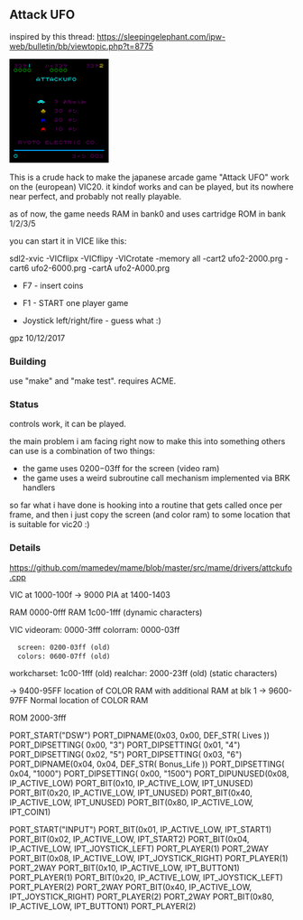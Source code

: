 
## Attack UFO

inspired by this thread: https://sleepingelephant.com/ipw-web/bulletin/bb/viewtopic.php?t=8775

![screenshot](img/attackufo.png)

This is a crude hack to make the japanese arcade game "Attack UFO" work on the
(european) VIC20. it kindof works and can be played, but its nowhere near
perfect, and probably not really playable.


as of now, the game needs RAM in bank0 and uses cartridge ROM in bank 1/2/3/5


you can start it in VICE like this:

 sdl2-xvic -VICflipx -VICflipy -VICrotate -memory all -cart2 ufo2-2000.prg -cart6 ufo2-6000.prg -cartA ufo2-A000.prg



- F7 - insert coins

- F1 - START one player game

- Joystick left/right/fire - guess what :)


gpz 10/12/2017

### Building

use "make" and "make test". requires ACME.

### Status

controls work, it can be played.

the main problem i am facing right now to make this into something others can use is a combination of two things:

- the game uses $0200-$03ff for the screen (video ram)
- the game uses a weird subroutine call mechanism implemented via BRK handlers

so far what i have done is hooking into a routine that gets called once per frame, and then i just copy the screen (and color ram) to some location that is suitable for vic20 :)

### Details

https://github.com/mamedev/mame/blob/master/src/mame/drivers/attckufo.cpp

 VIC at 1000-100f  -> 9000
 PIA at 1400-1403

 RAM  0000-0fff
 RAM  1c00-1fff (dynamic characters)

 VIC videoram: 0000-3fff
    colorram: 0000-03ff

      screen: 0200-03ff (old)
      colors: 0600-07ff (old)

 workcharset: 1c00-1fff (old)
    realchar: 2000-23ff (old) (static characters)

 ->  9400-95FF   location of COLOR RAM with additional RAM at blk 1
 ->  9600-97FF   Normal location of COLOR RAM

 ROM  2000-3fff

 PORT_START("DSW")
 PORT_DIPNAME(0x03, 0x00, DEF_STR( Lives ))
 PORT_DIPSETTING(   0x00, "3")
 PORT_DIPSETTING(   0x01, "4")
 PORT_DIPSETTING(   0x02, "5")
 PORT_DIPSETTING(   0x03, "6")
 PORT_DIPNAME(0x04, 0x04, DEF_STR( Bonus_Life ))
 PORT_DIPSETTING(   0x04, "1000")
 PORT_DIPSETTING(   0x00, "1500")
 PORT_DIPUNUSED(0x08, IP_ACTIVE_LOW)
 PORT_BIT(0x10, IP_ACTIVE_LOW, IPT_UNUSED)
 PORT_BIT(0x20, IP_ACTIVE_LOW, IPT_UNUSED)
 PORT_BIT(0x40, IP_ACTIVE_LOW, IPT_UNUSED)
 PORT_BIT(0x80, IP_ACTIVE_LOW, IPT_COIN1)

 PORT_START("INPUT")
 PORT_BIT(0x01, IP_ACTIVE_LOW, IPT_START1)
 PORT_BIT(0x02, IP_ACTIVE_LOW, IPT_START2)
 PORT_BIT(0x04, IP_ACTIVE_LOW, IPT_JOYSTICK_LEFT)  PORT_PLAYER(1) PORT_2WAY
 PORT_BIT(0x08, IP_ACTIVE_LOW, IPT_JOYSTICK_RIGHT) PORT_PLAYER(1) PORT_2WAY
 PORT_BIT(0x10, IP_ACTIVE_LOW, IPT_BUTTON1)        PORT_PLAYER(1)
 PORT_BIT(0x20, IP_ACTIVE_LOW, IPT_JOYSTICK_LEFT)  PORT_PLAYER(2) PORT_2WAY
 PORT_BIT(0x40, IP_ACTIVE_LOW, IPT_JOYSTICK_RIGHT) PORT_PLAYER(2) PORT_2WAY
 PORT_BIT(0x80, IP_ACTIVE_LOW, IPT_BUTTON1) PORT_PLAYER(2)

